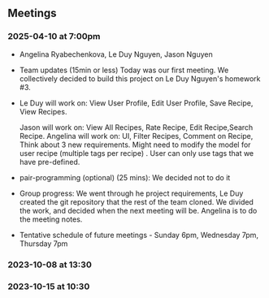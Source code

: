 ## Meetings
### 2025-04-10 at 7:00pm
- Angelina Ryabechenkova, Le Duy Nguyen, Jason Nguyen
- Team updates (15min or less)
	Today was our first meeting. We collectively decided to build this project on Le Duy Nguyen's homework #3.
- Le Duy will work on: View User Profile, Edit User Profile, Save Recipe, View Recipes.

  Jason will work on: View All Recipes, Rate Recipe, Edit Recipe,Search Recipe.
  Angelina will work on: UI, Filter Recipes,  Comment on Recipe, Think about 3 new requirements. Might need to modify the model for user recipe (multiple tags per recipe) . User can only use tags that we have pre-defined.
  
- pair-programming (optional) (25 mins): We decided not to do it

- Group progress: We went through he project requirements, Le Duy created the git repository that the rest of the team cloned. We divided the work, and decided when the next meeting will be. Angelina is to do the meeting notes.

- Tentative schedule of future meetings - Sunday 6pm, Wednesday 7pm, Thursday 7pm

### 2023-10-08 at 13:30
<meeting template would go here>
<only fill in template once you had the meeting>
<see example on the last date>
<use date format YYYY-MM-DD at HH:MM>

### 2023-10-15 at 10:30
<meeting template would go here>
<only fill in template once you had the meeting>